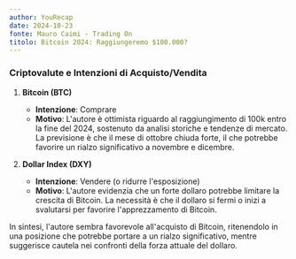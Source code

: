 ```yaml
---
author: YouRecap
date: 2024-10-23
fonte: Mauro Caimi - Trading On
titolo: Bitcoin 2024: Raggiungeremo $100.000?
---
```


### Criptovalute e Intenzioni di Acquisto/Vendita

1. **Bitcoin (BTC)**
   - **Intenzione**: Comprare
   - **Motivo**: L'autore è ottimista riguardo al raggiungimento di 100k entro la fine del 2024, sostenuto da analisi storiche e tendenze di mercato. La previsione è che il mese di ottobre chiuda forte, il che potrebbe favorire un rialzo significativo a novembre e dicembre.

2. **Dollar Index (DXY)**
   - **Intenzione**: Vendere (o ridurre l'esposizione)
   - **Motivo**: L'autore evidenzia che un forte dollaro potrebbe limitare la crescita di Bitcoin. La necessità è che il dollaro si fermi o inizi a svalutarsi per favorire l'apprezzamento di Bitcoin.

In sintesi, l'autore sembra favorevole all'acquisto di Bitcoin, ritenendolo in una posizione che potrebbe portare a un rialzo significativo, mentre suggerisce cautela nei confronti della forza attuale del dollaro.
